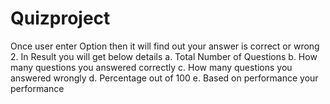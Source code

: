 # Quizproject
Once user enter Option then it will find out your answer is correct or wrong 2. In Result you will get below details           a. Total Number of Questions          b. How many questions you answered correctly          c. How many questions you answered wrongly           d. Percentage out of 100           e. Based on performance your performance
